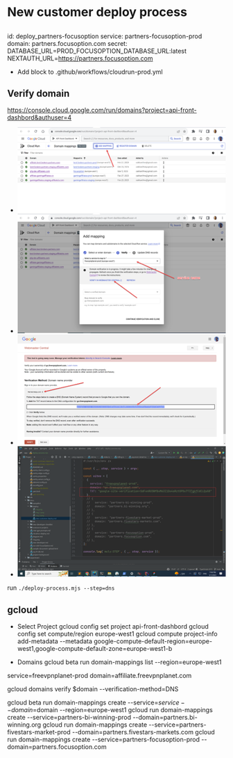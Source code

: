 # New customer deploy process

##
id: deploy_partners-focusoption
service: partners-focusoption-prod
domain: partners.focusoption.com
secret: DATABASE_URL=PROD_FOCUSOPTION_DATABASE_URL:latest
NEXTAUTH_URL=https://partners.focusoption.com

- Add block to .github/workflows/cloudrun-prod.yml

## Verify domain
https://console.cloud.google.com/run/domains?project=api-front-dashbord&authuser=4

- ![img.png](img.png)
- ![img_1.png](img_1.png)
- ![img_2.png](img_2.png)
- ![img_3.png](img_3.png)

run `./deploy-process.mjs --step=dns`


## gcloud

- Select Project
gcloud config set project api-front-dashbord
gcloud config set compute/region europe-west1
gcloud compute project-info add-metadata --metadata google-compute-default-region=europe-west1,google-compute-default-zone=europe-west1-b

- Domains
gcloud beta run domain-mappings list --region=europe-west1


service=freevpnplanet-prod
domain=affiliate.freevpnplanet.com

gcloud domains verify $domain --verification-method=DNS


gcloud beta run domain-mappings create --service=$service --domain=$domain --region=europe-west1
gcloud run domain-mappings create --service=partners-bi-winning-prod	 --domain=partners.bi-winning.org
gcloud run domain-mappings create --service=partners-fivestars-market-prod	 --domain=partners.fivestars-markets.com
gcloud run domain-mappings create --service=partners-focusoption-prod  --domain=partners.focusoption.com

